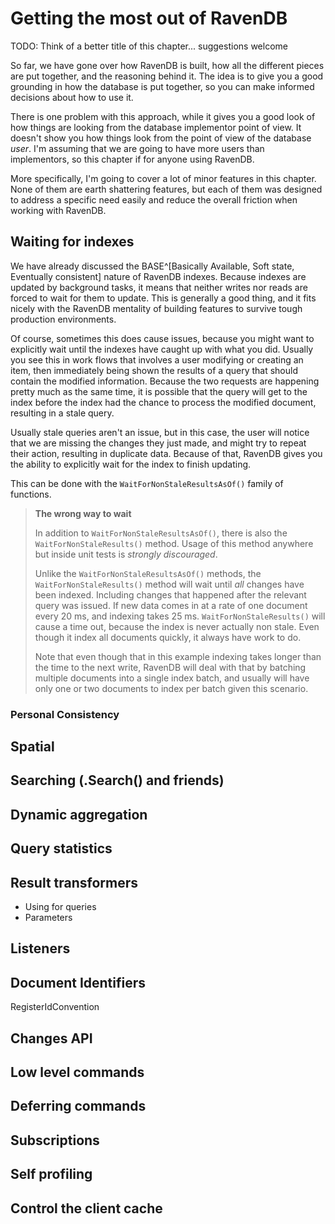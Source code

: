 
# Getting the most out of RavenDB 

TODO: Think of a better title of this chapter... suggestions welcome

So far, we have gone over how RavenDB is built, how all the different pieces are put together, and the reasoning behind it. The idea is to give you a good grounding in how the database is put together, so you can make informed decisions about how to use it.

There is one problem with this approach, while it gives you a good look of how things are looking from the database implementor point of view. It doesn't show you how things look from the point of view of the database _user_. I'm assuming that we are going to have more users than implementors, so this chapter if for anyone using RavenDB.

More specifically, I'm going to cover a lot of minor features in this chapter. None of them are earth shattering features, but each of them was designed to address a specific need easily and reduce the overall friction when working with RavenDB.

## Waiting for indexes

We have already discussed the BASE^[Basically Available, Soft state, Eventually consistent] nature of RavenDB indexes. Because indexes are updated by background tasks, it means that neither writes nor reads are forced to wait for them to update. This is generally a good thing, and it fits nicely with the RavenDB mentality of building features to survive tough production environments.

Of course, sometimes this does cause issues, because you might want to explicitly wait until the indexes have caught up with what you did. Usually you see this in work flows that involves a user modifying or creating an item, then immediately being shown the results of a query that should contain the modified information. Because the two requests are happening pretty much as the same time, it is possible that the query will get to the index before the index had the chance to process the modified document, resulting in a stale query.

Usually stale queries aren't an issue, but in this case, the user will notice that we are missing the changes they just made, and might try to repeat their action, resulting in duplicate data. Because of that, RavenDB gives you the ability to explicitly wait for the index to finish updating. 

This can be done with the `WaitForNonStaleResultsAsOf()` family of functions. 

> **The wrong way to wait**
> 
> In addition to `WaitForNonStaleResultsAsOf()`, there is also the `WaitForNonStaleResults()` method. Usage of 
> this method anywhere but inside unit tests is _strongly discouraged_. 
>
> Unlike the `WaitForNonStaleResultsAsOf()` methods, the `WaitForNonStaleResults()` method will wait until _all_
> changes have been indexed. Including changes that happened after the relevant query was issued. If new data comes
> in at a rate of one document every 20 ms, and indexing takes 25 ms. `WaitForNonStaleResults()` will cause a time 
> out, because the index is never actually non stale. Even though it index all documents quickly, it always have 
> work to do.
>
> Note that even though that in this example indexing takes longer than the time to the next write, RavenDB will
> deal with that by batching multiple documents into a single index batch, and usually will have only one or two
> documents to index per batch given this scenario.

### Personal Consistency

## Spatial

## Searching (.Search() and friends)

## Dynamic aggregation

## Query statistics

## Result transformers

- Using for queries
- Parameters

## Listeners 

## Document Identifiers
RegisterIdConvention

## Changes API

## Low level commands

## Deferring commands

## Subscriptions

## Self profiling

## Control the client cache

